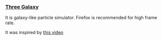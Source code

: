 ### [Three Galaxy](https://ryonijika.github.io/three.galaxy)
 It is galaxy-like particle simulator.
 Firefox is recommended for high frame rate.

 It was inspired by [this video](https://m.youtube.com/watch?v=0Kx4Y9TVMGg)
